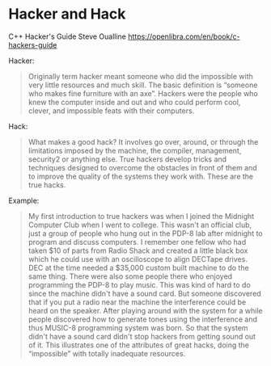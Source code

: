 # Hacker and Hack
C++ Hacker's Guide
Steve Oualline
https://openlibra.com/en/book/c-hackers-guide

Hacker:
> Originally term hacker meant someone who did the impossible with very little resources and much skill.
> The basic definition is “someone who makes fine furniture with an axe”.
> Hackers were the people who knew the computer inside and out and who could perform cool, clever, and impossible feats with their computers.

Hack:
> What makes a good hack?
> It involves go over, around, or through the limitations imposed by the machine, the compiler, management, security2 or anything else.
> True hackers develop tricks and techniques designed to overcome the obstacles in front of them and to improve the quality of the systems they work with.
> These are the true hacks.

Example:
> My first introduction to true hackers was when I joined the Midnight Computer Club when I went to college. This wasn't an official club, just a group of people who hung out in the PDP-8 lab after midnight to program and discuss computers.
> I remember one fellow who had taken $10 of parts from Radio Shack and created a little black box which he could use with an oscilloscope to align DECTape drives.  DEC at the time needed a $35,000 custom built machine to do the same thing.
> There were also some people there who enjoyed programming the PDP-8 to play music. This was kind of hard to do since the machine didn't have a sound card. But someone discovered that if you put a radio near the machine the interference could be heard on the speaker. After playing around with the system for a while people discovered how to generate tones using the interference and thus MUSIC-8 programming system was born.  So that the system didn't have a sound card didn't stop hackers from getting sound out of it. This illustrates one of the attributes of great hacks, doing the “impossible” with totally inadequate resources.
